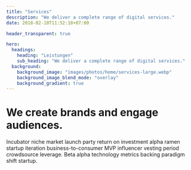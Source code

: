 ```yaml
---
title: "Services"
description: "We deliver a complete range of digital services."
date: 2018-02-10T11:52:18+07:00

header_transparent: true

hero:
  headings:
    heading: "Leistungen"
    sub_heading: "We deliver a complete range of digital services."
  background:
    background_image: "images/photos/home/services-large.webp"
    background_image_blend_mode: "overlay"
    background_gradient: true
---
```


# We create brands and engage audiences.

Incubator niche market launch party return on investment alpha ramen startup iteration business-to-consumer MVP influencer vesting period crowdsource leverage. Beta alpha technology metrics backing paradigm shift startup.
